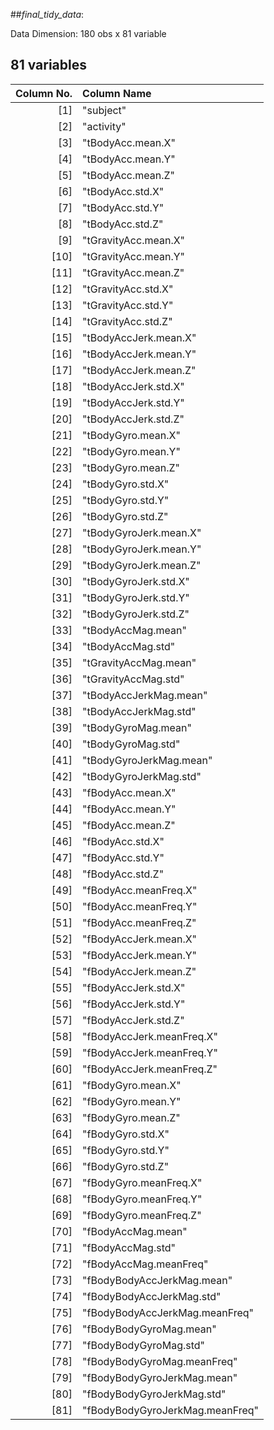 ##*final_tidy_data*:

Data Dimension: 180 obs x 81 variable


81 variables
-------------
| Column No.  |             Column Name           |
|------------:|:----------------------------------|
|     [1]     |  "subject"                        |
|     [2]     |  "activity"                       |
|     [3]     |  "tBodyAcc.mean.X"                |
|     [4]     |  "tBodyAcc.mean.Y"                |
|     [5]     |  "tBodyAcc.mean.Z"                |
|     [6]     |  "tBodyAcc.std.X"                 |
|     [7]     |  "tBodyAcc.std.Y"                 |
|     [8]     |  "tBodyAcc.std.Z"                 |
|     [9]     |  "tGravityAcc.mean.X"             |
|    [10]     |  "tGravityAcc.mean.Y"             |
|    [11]     |  "tGravityAcc.mean.Z"             |
|    [12]     |  "tGravityAcc.std.X"              |
|    [13]     |  "tGravityAcc.std.Y"              |
|    [14]     |  "tGravityAcc.std.Z"              |
|    [15]     |  "tBodyAccJerk.mean.X"            |
|    [16]     |  "tBodyAccJerk.mean.Y"            |
|    [17]     |  "tBodyAccJerk.mean.Z"            |
|    [18]     |  "tBodyAccJerk.std.X"             |
|    [19]     |  "tBodyAccJerk.std.Y"             |
|    [20]     |  "tBodyAccJerk.std.Z"             |
|    [21]     |  "tBodyGyro.mean.X"               |
|    [22]     |  "tBodyGyro.mean.Y"               |
|    [23]     |  "tBodyGyro.mean.Z"               |
|    [24]     |  "tBodyGyro.std.X"                |
|    [25]     |  "tBodyGyro.std.Y"                |
|    [26]     |  "tBodyGyro.std.Z"                |
|    [27]     |  "tBodyGyroJerk.mean.X"           |
|    [28]     |  "tBodyGyroJerk.mean.Y"           |
|    [29]     |  "tBodyGyroJerk.mean.Z"           |
|    [30]     |  "tBodyGyroJerk.std.X"            |
|    [31]     |  "tBodyGyroJerk.std.Y"            |
|    [32]     |  "tBodyGyroJerk.std.Z"            |
|    [33]     |  "tBodyAccMag.mean"               |
|    [34]     |  "tBodyAccMag.std"                |
|    [35]     |  "tGravityAccMag.mean"            |
|    [36]     |  "tGravityAccMag.std"             |
|    [37]     |  "tBodyAccJerkMag.mean"           |
|    [38]     |  "tBodyAccJerkMag.std"            |
|    [39]     |  "tBodyGyroMag.mean"              |
|    [40]     |  "tBodyGyroMag.std"               |
|    [41]     |  "tBodyGyroJerkMag.mean"          |
|    [42]     |  "tBodyGyroJerkMag.std"           |
|    [43]     |  "fBodyAcc.mean.X"                |
|    [44]     |  "fBodyAcc.mean.Y"                |
|    [45]     |  "fBodyAcc.mean.Z"                |
|    [46]     |  "fBodyAcc.std.X"                 |
|    [47]     |  "fBodyAcc.std.Y"                 |
|    [48]     |  "fBodyAcc.std.Z"                 |
|    [49]     |  "fBodyAcc.meanFreq.X"            |
|    [50]     |  "fBodyAcc.meanFreq.Y"            |
|    [51]     |  "fBodyAcc.meanFreq.Z"            |
|    [52]     |  "fBodyAccJerk.mean.X"            |
|    [53]     |  "fBodyAccJerk.mean.Y"            |
|    [54]     |  "fBodyAccJerk.mean.Z"            |
|    [55]     |  "fBodyAccJerk.std.X"             |
|    [56]     |  "fBodyAccJerk.std.Y"             |
|    [57]     |  "fBodyAccJerk.std.Z"             |
|    [58]     |  "fBodyAccJerk.meanFreq.X"        |
|    [59]     |  "fBodyAccJerk.meanFreq.Y"        |
|    [60]     |  "fBodyAccJerk.meanFreq.Z"        |
|    [61]     |  "fBodyGyro.mean.X"               |
|    [62]     |  "fBodyGyro.mean.Y"               |
|    [63]     |  "fBodyGyro.mean.Z"               |
|    [64]     |  "fBodyGyro.std.X"                |
|    [65]     |  "fBodyGyro.std.Y"                |
|    [66]     |  "fBodyGyro.std.Z"                |
|    [67]     |  "fBodyGyro.meanFreq.X"           |
|    [68]     |  "fBodyGyro.meanFreq.Y"           |
|    [69]     |  "fBodyGyro.meanFreq.Z"           |
|    [70]     |  "fBodyAccMag.mean"               |
|    [71]     |  "fBodyAccMag.std"                |
|    [72]     |  "fBodyAccMag.meanFreq"           |
|    [73]     |  "fBodyBodyAccJerkMag.mean"       |
|    [74]     |  "fBodyBodyAccJerkMag.std"        |
|    [75]     |  "fBodyBodyAccJerkMag.meanFreq"   |
|    [76]     |  "fBodyBodyGyroMag.mean"          |
|    [77]     |  "fBodyBodyGyroMag.std"           |
|    [78]     |  "fBodyBodyGyroMag.meanFreq"      |
|    [79]     |  "fBodyBodyGyroJerkMag.mean"      |
|    [80]     |  "fBodyBodyGyroJerkMag.std"       |
|    [81]     |  "fBodyBodyGyroJerkMag.meanFreq"  |